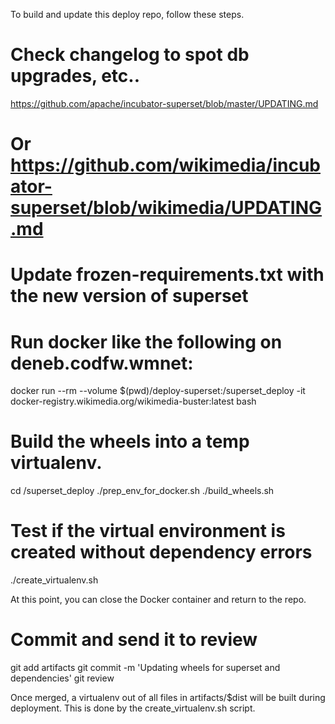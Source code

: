 To build and update this deploy repo, follow these steps.

  # Check changelog to spot db upgrades, etc..
  https://github.com/apache/incubator-superset/blob/master/UPDATING.md
  # Or https://github.com/wikimedia/incubator-superset/blob/wikimedia/UPDATING.md

  # Update frozen-requirements.txt with the new version of superset
  # Run docker like the following on deneb.codfw.wmnet:
  docker run --rm --volume $(pwd)/deploy-superset:/superset_deploy -it docker-registry.wikimedia.org/wikimedia-buster:latest bash

  # Build the wheels into a temp virtualenv.
  cd /superset_deploy
  ./prep_env_for_docker.sh
  ./build_wheels.sh

  # Test if the virtual environment is created without dependency errors
  ./create_virtualenv.sh

At this point, you can close the Docker container and return to the repo.

  # Commit and send it to review
  git add artifacts
  git commit -m 'Updating wheels for superset and dependencies'
  git review

Once merged, a virtualenv out of all files in artifacts/$dist will be
built during deployment. This is done by the create_virtualenv.sh script.
